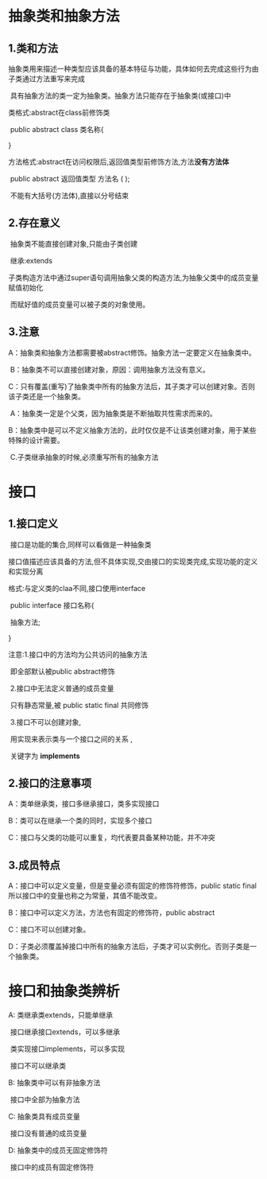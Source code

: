# 抽象类和抽象方法

## 1.类和方法

​	抽象类用来描述一种类型应该具备的基本特征与功能，具体如何去完成这些行为由子类通过方法重写来完成 

​	具有抽象方法的类一定为抽象类。抽象方法只能存在于抽象类(或接口)中 

类格式:abstract在class前修饰类

​	public  abstract  class  类名称{

}

方法格式:abstract在访问权限后,返回值类型前修饰方法,方法**没有方法体**

​	public  abstract  返回值类型  方法名 ( );

​	不能有大括号(方法体),直接以分号结束

## 2.存在意义

​	抽象类不能直接创建对象,只能由子类创建

​	继承:extends

​	子类构造方法中通过super语句调用抽象父类的构造方法,为抽象父类中的成员变量赋值初始化 

​	而赋好值的成员变量可以被子类的对象使用。 

## 3.注意

​	A：抽象类和抽象方法都需要被abstract修饰。抽象方法一定要定义在抽象类中。

​	B：抽象类不可以直接创建对象，原因：调用抽象方法没有意义。

​	C：只有覆盖(重写)了抽象类中所有的抽象方法后，其子类才可以创建对象。否则该子类还是一个抽象类。



​	A：抽象类一定是个父类，因为抽象类是不断抽取共性需求而来的。

​	B：抽象类中是可以不定义抽象方法的，此时仅仅是不让该类创建对象，用于某些特殊的设计需要。

​	C.子类继承抽象的时候,必须重写所有的抽象方法



# 接口

## 1.接口定义

​	接口是功能的集合,同样可以看做是一种抽象类

​	接口值描述应该具备的方法,但不具体实现,交由接口的实现类完成,实现功能的定义和实现分离

格式:与定义类的claa不同,接口使用interface

​	public interface 接口名称{

​		抽象方法;

}

注意:1.接口中的方法均为公共访问的抽象方法

​		即全部默认被public abstract修饰

​	2.接口中无法定义普通的成员变量

​		只有静态常量,被  public static final  共同修饰

​	3.接口不可以创建对象,

​		用实现来表示类与一个接口之间的关系 ,

​		关键字为 **implements**

## 2.接口的注意事项

A：类单继承类，接口多继承接口，类多实现接口

B：类可以在继承一个类的同时，实现多个接口

C：接口与父类的功能可以重复，均代表要具备某种功能，并不冲突

## 3.成员特点

A：接口中可以定义变量，但是变量必须有固定的修饰符修饰，public static final 所以接口中的变量也称之为常量，其值不能改变。

B：接口中可以定义方法，方法也有固定的修饰符，public abstract

C：接口不可以创建对象。

D：子类必须覆盖掉接口中所有的抽象方法后，子类才可以实例化。否则子类是一个抽象类。

# 接口和抽象类辨析

A:     类继承类extends，只能单继承

​	接口继承接口extends，可以多继承

​	类实现接口implements，可以多实现

​	接口不可以继承类 

B:      抽象类中可以有非抽象方法

​	  接口中全部为抽象方法

C:      抽象类具有成员变量

​	 接口没有普通的成员变量

D:     抽象类中的成员无固定修饰符

​	 接口中的成员有固定修饰符

